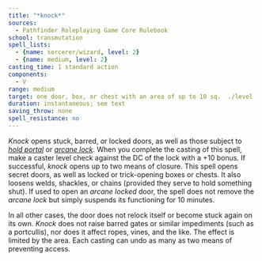 ```yaml
---
title: "*knock*"
sources:
  - Pathfinder Roleplaying Game Core Rulebook
school: transmutation
spell_lists:
  - {name: sorcerer/wizard, level: 2}
  - {name: medium, level: 2}
casting_time: 1 standard action
components:
  - V
range: medium
target: one door, box, or chest with an area of up to 10 sq.  ./level
duration: instantaneous; see text
saving_throw: none
spell_resistance: no
---
```


*Knock* opens stuck, barred, or locked doors, as well as those subject to [*hold portal*](/spells/hold-portal/) or [*arcane lock*](/spells/arcane-lock/). When you complete the casting of this spell, make a caster level check against the DC of the lock with a +10 bonus. If successful, *knock* opens up to two means of closure. This spell opens secret doors, as well as locked or trick-opening boxes or chests. It also loosens welds, shackles, or chains (provided they serve to hold something shut). If used to open an *arcane locked* door, the spell does not remove the *arcane lock* but simply suspends its functioning for 10 minutes.

In all other cases, the door does not relock itself or become stuck again on its own. *Knock* does not raise barred gates or similar impediments (such as a portcullis), nor does it affect ropes, vines, and the like. The effect is limited by the area. Each casting can undo as many as two means of preventing access.

